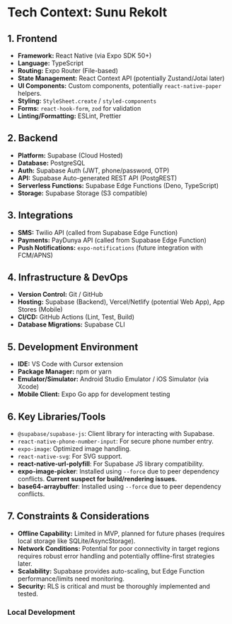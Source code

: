 # Tech Context: Sunu Rekolt

## 1. Frontend

*   **Framework:** React Native (via Expo SDK 50+)
*   **Language:** TypeScript
*   **Routing:** Expo Router (File-based)
*   **State Management:** React Context API (potentially Zustand/Jotai later)
*   **UI Components:** Custom components, potentially `react-native-paper` helpers.
*   **Styling:** `StyleSheet.create` / `styled-components`
*   **Forms:** `react-hook-form`, `zod` for validation
*   **Linting/Formatting:** ESLint, Prettier

## 2. Backend

*   **Platform:** Supabase (Cloud Hosted)
*   **Database:** PostgreSQL
*   **Auth:** Supabase Auth (JWT, phone/password, OTP)
*   **API:** Supabase Auto-generated REST API (PostgREST)
*   **Serverless Functions:** Supabase Edge Functions (Deno, TypeScript)
*   **Storage:** Supabase Storage (S3 compatible)

## 3. Integrations

*   **SMS:** Twilio API (called from Supabase Edge Function)
*   **Payments:** PayDunya API (called from Supabase Edge Function)
*   **Push Notifications:** `expo-notifications` (future integration with FCM/APNS)

## 4. Infrastructure & DevOps

*   **Version Control:** Git / GitHub
*   **Hosting:** Supabase (Backend), Vercel/Netlify (potential Web App), App Stores (Mobile)
*   **CI/CD:** GitHub Actions (Lint, Test, Build)
*   **Database Migrations:** Supabase CLI

## 5. Development Environment

*   **IDE:** VS Code with Cursor extension
*   **Package Manager:** npm or yarn
*   **Emulator/Simulator:** Android Studio Emulator / iOS Simulator (via Xcode)
*   **Mobile Client:** Expo Go app for development testing

## 6. Key Libraries/Tools

*   `@supabase/supabase-js`: Client library for interacting with Supabase.
*   `react-native-phone-number-input`: For secure phone number entry.
*   `expo-image`: Optimized image handling.
*   `react-native-svg`: For SVG support.
*   **react-native-url-polyfill**: For Supabase JS library compatibility.
*   **expo-image-picker**: Installed using `--force` due to peer dependency conflicts. **Current suspect for build/rendering issues.**
*   **base64-arraybuffer**: Installed using `--force` due to peer dependency conflicts.

## 7. Constraints & Considerations

*   **Offline Capability:** Limited in MVP, planned for future phases (requires local storage like SQLite/AsyncStorage).
*   **Network Conditions:** Potential for poor connectivity in target regions requires robust error handling and potentially offline-first strategies later.
*   **Scalability:** Supabase provides auto-scaling, but Edge Function performance/limits need monitoring.
*   **Security:** RLS is critical and must be thoroughly implemented and tested.

### Local Development 